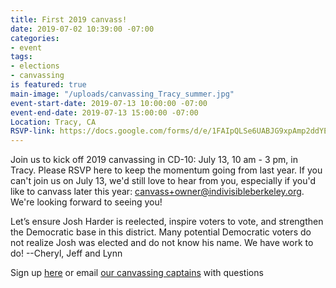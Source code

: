 ```yaml
---
title: First 2019 canvass!
date: 2019-07-02 10:39:00 -07:00
categories:
- event
tags:
- elections
- canvassing
is featured: true
main-image: "/uploads/canvassing_Tracy_summer.jpg"
event-start-date: 2019-07-13 10:00:00 -07:00
event-end-date: 2019-07-13 15:00:00 -07:00
Location: Tracy, CA
RSVP-link: https://docs.google.com/forms/d/e/1FAIpQLSe6UABJG9xpAmp2ddYEMlAeIc2iPNISCbuUUtkqF1iLAEvhhQ/viewform
---
```


Join us to kick off 2019 canvassing in CD-10: July 13, 10 am - 3 pm, in Tracy.  Please RSVP here to keep the momentum going from last year. If you can't join us on July 13, we'd still love to hear from you, especially if you'd like to canvass later this year: canvass+owner@indivisibleberkeley.org.  We're looking forward to seeing you!  

Let’s ensure Josh Harder is reelected, inspire voters to vote, and strengthen the Democratic base in this district. Many potential Democratic voters do not realize Josh was elected and do not know his name. We have work to do! --Cheryl, Jeff and Lynn

Sign up [here](https://docs.google.com/forms/d/e/1FAIpQLSe6UABJG9xpAmp2ddYEMlAeIc2iPNISCbuUUtkqF1iLAEvhhQ/viewform) or email [our canvassing captains](mailto:canvassing+owner@indivisibleberkeley.org) with questions